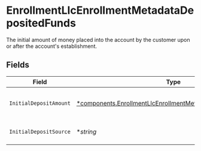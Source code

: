 # EnrollmentLlcEnrollmentMetadataDepositedFunds

The initial amount of money placed into the account by the customer upon or after the account's establishment.


## Fields

| Field                                                                                                                                             | Type                                                                                                                                              | Required                                                                                                                                          | Description                                                                                                                                       | Example                                                                                                                                           |
| ------------------------------------------------------------------------------------------------------------------------------------------------- | ------------------------------------------------------------------------------------------------------------------------------------------------- | ------------------------------------------------------------------------------------------------------------------------------------------------- | ------------------------------------------------------------------------------------------------------------------------------------------------- | ------------------------------------------------------------------------------------------------------------------------------------------------- |
| `InitialDepositAmount`                                                                                                                            | [*components.EnrollmentLlcEnrollmentMetadataInitialDepositAmount](../../models/components/enrollmentllcenrollmentmetadatainitialdepositamount.md) | :heavy_minus_sign:                                                                                                                                | The initial deposit amount in USD                                                                                                                 | 234.34                                                                                                                                            |
| `InitialDepositSource`                                                                                                                            | **string*                                                                                                                                         | :heavy_minus_sign:                                                                                                                                | The source of the initial deposit                                                                                                                 | Product Revenue                                                                                                                                   |